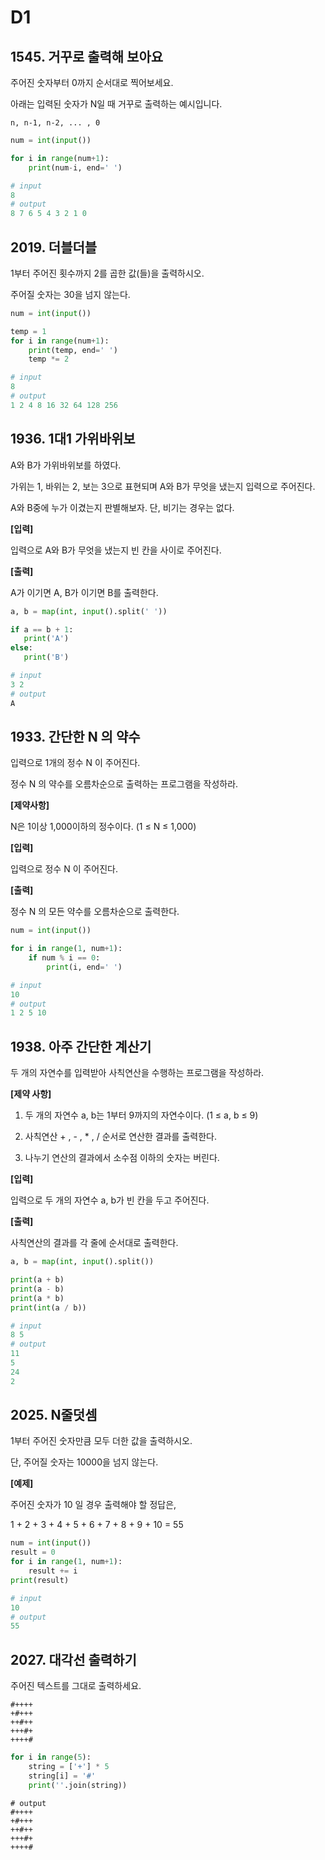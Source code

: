 # D1

## 1545. 거꾸로 출력해 보아요

주어진 숫자부터 0까지 순서대로 찍어보세요.

아래는 입력된 숫자가 N일 때 거꾸로 출력하는 예시입니다.

```
n, n-1, n-2, ... , 0
```

```python
num = int(input())

for i in range(num+1):
    print(num-i, end=' ')
```

```python
# input
8
# output
8 7 6 5 4 3 2 1 0
```





## 2019. 더블더블

1부터 주어진 횟수까지 2를 곱한 값(들)을 출력하시오.

주어질 숫자는 30을 넘지 않는다.

```python
num = int(input())

temp = 1
for i in range(num+1):
    print(temp, end=' ')
    temp *= 2
```

```python
# input
8
# output
1 2 4 8 16 32 64 128 256
```





## 1936. 1대1 가위바위보

A와 B가 가위바위보를 하였다.

가위는 1, 바위는 2, 보는 3으로 표현되며 A와 B가 무엇을 냈는지 입력으로 주어진다.

A와 B중에 누가 이겼는지 판별해보자. 단, 비기는 경우는 없다.



**[입력]**

입력으로 A와 B가 무엇을 냈는지 빈 칸을 사이로 주어진다.



**[출력]**

A가 이기면 A, B가 이기면 B를 출력한다.

 ```python
a, b = map(int, input().split(' '))

if a == b + 1:
    print('A')
else:
    print('B')
 ```

```python
# input
3 2
# output
A
```



## 1933. 간단한 N 의 약수

입력으로 1개의 정수 N 이 주어진다.

정수 N 의 약수를 오름차순으로 출력하는 프로그램을 작성하라.
 

**[제약사항]**

N은 1이상 1,000이하의 정수이다. (1 ≤ N ≤ 1,000)
 

**[입력]**

입력으로 정수 N 이 주어진다.


**[출력]**

정수 N 의 모든 약수를 오름차순으로 출력한다.

```python
num = int(input())

for i in range(1, num+1):
    if num % i == 0:
        print(i, end=' ')
```

```python
# input
10
# output
1 2 5 10
```



## 1938. 아주 간단한 계산기

두 개의 자연수를 입력받아 사칙연산을 수행하는 프로그램을 작성하라.

 

**[제약 사항]**

1. 두 개의 자연수 a, b는 1부터 9까지의 자연수이다. (1 ≤ a, b ≤ 9)

2. 사칙연산 + , - , * , / 순서로 연산한 결과를 출력한다.

3. 나누기 연산의 결과에서 소수점 이하의 숫자는 버린다.

 

**[입력]**

입력으로 두 개의 자연수 a, b가 빈 칸을 두고 주어진다.

 

**[출력]**

사칙연산의 결과를 각 줄에 순서대로 출력한다.

```python
a, b = map(int, input().split())

print(a + b)
print(a - b)
print(a * b)
print(int(a / b))
```

```python
# input
8 5
# output
11
5
24
2
```



## 2025. N줄덧셈

1부터 주어진 숫자만큼 모두 더한 값을 출력하시오.

단, 주어질 숫자는 10000을 넘지 않는다.


**[예제]**

주어진 숫자가 10 일 경우 출력해야 할 정답은,

1 + 2 + 3 + 4 + 5 + 6 + 7 + 8 + 9 + 10 = 55

```python
num = int(input())
result = 0
for i in range(1, num+1):
    result += i
print(result)
```

```python
# input
10
# output
55
```



## 2027. 대각선 출력하기

주어진 텍스트를 그대로 출력하세요.

```
#++++
+#+++
++#++
+++#+
++++#
```

```python
for i in range(5):
    string = ['+'] * 5
    string[i] = '#'
    print(''.join(string))
```

```
# output
#++++
+#+++
++#++
+++#+
++++#
```

